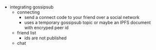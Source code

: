 - integrating gossipsub
  - connecting
    - send a connect code to your friend over a social network
    - uses a temporary gossipsub topic or maybe an IPFS document with encryped peer id
  - friend list
    - ids are not published
  - chat
